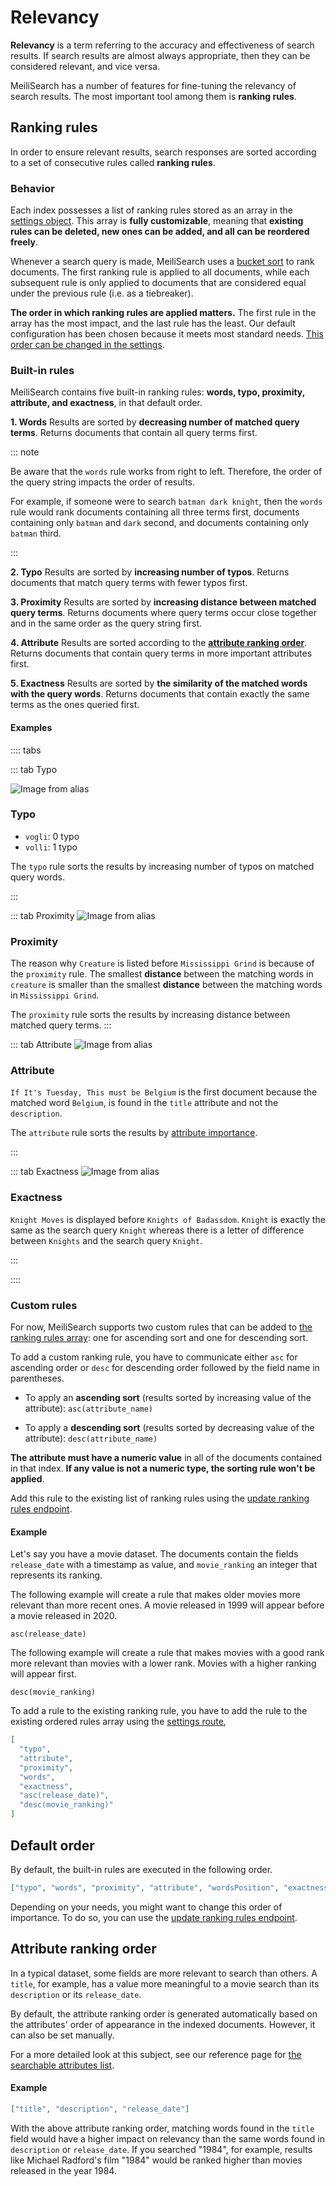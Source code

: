 # Relevancy

**Relevancy** is a term referring to the accuracy and effectiveness of search results. If search results are almost always appropriate, then they can be considered relevant, and vice versa.

MeiliSearch has a number of features for fine-tuning the relevancy of search results. The most important tool among them is **ranking rules**.

## Ranking rules

In order to ensure relevant results, search responses are sorted according to a set of consecutive rules called **ranking rules**.

### Behavior

Each index possesses a list of ranking rules stored as an array in the [settings object](/reference/api/settings.md). This array is **fully customizable**, meaning that **existing rules can be deleted, new ones can be added, and all can be reordered freely**.

Whenever a search query is made, MeiliSearch uses a [bucket sort](/reference/under_the_hood/bucket_sort.md) to rank documents. The first ranking rule is applied to all documents, while each subsequent rule is only applied to documents that are considered equal under the previous rule (i.e. as a tiebreaker).

**The order in which ranking rules are applied matters.** The first rule in the array has the most impact, and the last rule has the least. Our default configuration has been chosen because it meets most standard needs. [This order can be changed in the settings](/reference/api/ranking_rules.md#update-ranking-rules).

### Built-in rules

MeiliSearch contains five built-in ranking rules: **words, typo, proximity, attribute, and exactness**, in that default order.

**1. Words**
Results are sorted by **decreasing number of matched query terms**. Returns documents that contain all query terms first.

::: note

Be aware that the `words` rule works from right to left. Therefore, the order of the query string impacts the order of results.

For example, if someone were to search `batman dark knight`, then the `words` rule would rank documents containing all three terms first, documents containing only `batman` and `dark` second, and documents containing only `batman` third.

:::

**2. Typo**
Results are sorted by **increasing number of typos**. Returns documents that match query terms with fewer typos first.

**3. Proximity**
Results are sorted by **increasing distance between matched query terms**. Returns documents where query terms occur close together and in the same order as the query string first.

**4. Attribute**
Results are sorted according to the **[attribute ranking order](/learn/core_concepts/relevancy.md#attribute-ranking-order)**. Returns documents that contain query terms in more important attributes first.

**5. Exactness**
Results are sorted by **the similarity of the matched words with the query words**. Returns documents that contain exactly the same terms as the ones queried first.

#### Examples

:::: tabs

::: tab Typo

![Image from alias](/ranking-rules/vogli3.png)

### Typo

- `vogli`: 0 typo
- `volli`: 1 typo

The `typo` rule sorts the results by increasing number of typos on matched query words.

:::

::: tab Proximity
![Image from alias](/ranking-rules/new_road.png)

### Proximity

The reason why `Creature` is listed before `Mississippi Grind` is because of the `proximity` rule.
The smallest **distance** between the matching words in `creature` is smaller than the smallest **distance** between the matching words in `Mississippi Grind`.

The `proximity` rule sorts the results by increasing distance between matched query terms.
:::

::: tab Attribute
![Image from alias](/ranking-rules/belgium.png)

### Attribute

`If It's Tuesday, This must be Belgium` is the first document because the matched word `Belgium`, is found in the `title` attribute and not the `description`.

The `attribute` rule sorts the results by [attribute importance](/learn/core_concepts/relevancy.md#attribute-ranking-order).

:::

::: tab Exactness
![Image from alias](/ranking-rules/knight.png)

### Exactness

`Knight Moves` is displayed before `Knights of Badassdom`. `Knight` is exactly the same as the search query `Knight` whereas there is a letter of difference between `Knights` and the search query `Knight`.

:::

::::

### Custom rules

For now, MeiliSearch supports two custom rules that can be added to [the ranking rules array](#behavior): one for ascending sort and one for descending sort.

To add a custom ranking rule, you have to communicate either `asc` for ascending order or `desc` for descending order followed by the field name in parentheses.

- To apply an **ascending sort** (results sorted by increasing value of the attribute): `asc(attribute_name)`

- To apply a **descending sort** (results sorted by decreasing value of the attribute): `desc(attribute_name)`

**The attribute must have a numeric value** in all of the documents contained in that index. **If any value is not a numeric type, the sorting rule won't be applied**.

Add this rule to the existing list of ranking rules using the [update ranking rules endpoint](/reference/api/ranking_rules.md#update-ranking-rules).

#### Example

Let's say you have a movie dataset. The documents contain the fields `release_date` with a timestamp as value, and `movie_ranking` an integer that represents its ranking.

The following example will create a rule that makes older movies more relevant than more recent ones. A movie released in 1999 will appear before a movie released in 2020.

```
asc(release_date)
```

The following example will create a rule that makes movies with a good rank more relevant than movies with a lower rank. Movies with a higher ranking will appear first.

```
desc(movie_ranking)
```

To add a rule to the existing ranking rule, you have to add the rule to the existing ordered rules array using the [settings route](/reference/api/ranking_rules.md#update-ranking-rules),

```json
[
  "typo",
  "attribute",
  "proximity",
  "words",
  "exactness",
  "asc(release_date)",
  "desc(movie_ranking)"
]
```

## Default order

By default, the built-in rules are executed in the following order.

```json
["typo", "words", "proximity", "attribute", "wordsPosition", "exactness"]
```

Depending on your needs, you might want to change this order of importance. To do so, you can use the [update ranking rules endpoint](/reference/api/ranking_rules.md#update-ranking-rules).

## Attribute ranking order

In a typical dataset, some fields are more relevant to search than others. A `title`, for example, has a value more meaningful to a movie search than its `description` or its `release_date`.

By default, the attribute ranking order is generated automatically based on the attributes' order of appearance in the indexed documents. However, it can also be set manually.

For a more detailed look at this subject, see our reference page for [the searchable attributes list](/reference/features/field_properties.md#the-searchable-attributes-list).

#### Example

```json
["title", "description", "release_date"]
```

With the above attribute ranking order, matching words found in the `title` field would have a higher impact on relevancy than the same words found in `description` or `release_date`. If you searched "1984", for example, results like Michael Radford's film "1984" would be ranked higher than movies released in the year 1984.

